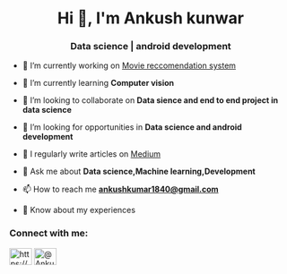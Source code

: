 <h1 align="center">Hi 👋, I'm Ankush kunwar</h1>
<h3 align="center">Data science | android development</h3>

- 🔭 I’m currently working on [Movie reccomendation system](https://github.com/Ankush123456-code/Movies_Reccomender_system)

- 🌱 I’m currently learning **Computer vision**

- 👯 I’m looking to collaborate on **Data sience and end to end project in data science**

- 🤝 I’m looking for opportunities in **Data science and android development**

- 📝 I regularly write articles on [Medium](https://ankushkunwar7777.medium.com/)

- 💬 Ask me about **Data science,Machine learning,Development**

- 📫 How to reach me **ankushkumar1840@gmail.com**

- 📄 Know about my experiences

<h3 align="left">Connect with me:</h3>
<p align="left">
<a href="https://www.linkedin.com/in/ankush-kunwar777/" target="blank"><img align="center" src="https://cdn.jsdelivr.net/npm/simple-icons@3.0.1/icons/linkedin.svg" alt="https://www.linkedin.com/in/ankush-kunwar777/" height="30" width="40" /></a>
<a href="https://ankushkunwar7777.medium.com/" target="blank"><img align="center" src="https://cdn.jsdelivr.net/npm/simple-icons@3.0.1/icons/medium.svg" alt="@Ankushkunwar" height="30" width="40" /></a>
</p>

